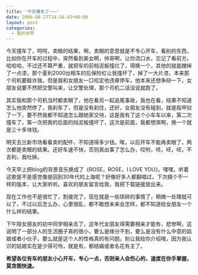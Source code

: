 ```yaml
---
title: '今天撞车了~~~'
date: 2006-08-27T14:34:43+00:00
layout: post
categories:
  - 我的世界
---
```


今天撞车了，呵呵，卖眼的结果，啊，卖眼的意思就是不专心开车，看别的东西，比如你在开车的过程中，突然看到美女啊，帅哥啊，让你流口水，忘记了看前方。哈哈哈。不过还不算严重，就把车的前档泥板撞烂了，得换一个，其他的就是蹭掉了一点漆，那个夏利2000出租车的后保险杠让我撞坏了，掉了一大片漆，本来那个司机要敲诈我，但是我和女朋友一口咬定他违章停车，他本来还想争辩一下，女朋友说要不然把交警叫来，让交警处理，那个司机二话没说就跑了。

其实我和那个司机当时都卖眼了，他在看另一起追尾事故，我也在看，结果不知道怎么他突然停了，我刹车了，但是没有刹住，还好，女朋友没有碰到，就是指甲挝了一下，要不然我都不知道怎么跟她家交待，这是我有了这个小车车以来，第二次撞车了，第一次把我的后面的挡泥板撞坏了，这次是前面，我都想哭啊，换一个就是三十多块钱。

明天去兰新市场看看卖的配件，不知道得多少钱。唉，以后开车不能再卖眼了，两次都是卖眼的结果。还好车速不快，否则真出事了怎么办，哎哟，呸，呸，呸，不吉利，我吐掉。

今天早上把blog的背景音乐换成了《ROSE，ROSE，I LOVE YOU》，嘿嘿，听着这歌是不是感觉像是回到30年代的上海呢？好像好多人都翻唱过，下次搞个不一样的版本，让大家听听。喜欢的朋友留言给我，我把下载链接放出来。

现在工作也不是很忙了，割接完了，现在就是一些琐碎的事情了，稍微一处理就可以了，不过以后怎么办，心里很乱，都不敢想未来会怎样，都不知道给女朋友一个什么样的结果。

下午陪女朋友的初中同学相亲去了，这年代女朋友得需要相亲才能有，悲惨啊，这说明了一部分人的生活圈子真的很小，要么是缘分不到，要么是没有什么中意的姑娘或者小伙子，要么就是这个人的性格真的有问题。别让我给你介绍哦，因为我认识的姑娘实在是少得可怜，就是有，都结婚或者名花有主了。

**希望各位有车的朋友小心开车，专心一点，否则亲人会伤心的，速度在你手掌握，莫贪图快速。**